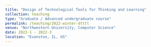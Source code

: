 ```yaml
---
title: "Design of Technological Tools for Thinking and Learning"
collection: teaching
type: "Graduate / Advanced undergraduate course"
permalink: /teaching/2022-winter-dtttl
venue: "Northwestern University, Computer Science"
date: 2022-1 - 2022-3
location: "Evanston, IL, US"
---
```


